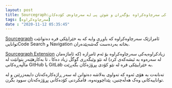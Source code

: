 ```yaml
---
layout: post
title: Sourcegraph:مەکینەیەکی سەرچاوەکراوە بۆگەڕان و شوێن پی لە سەرچاوەی کۆدەکان
tags: [سەرچاوەکراوە]
date : "2020-11-12 05:35:45"
---
```


[Sourcegraph](https://github.com/sourcegraph/sourcegraph) ئامرازێک سەرچاوەکراوە کە باوڕی وایە کە بە خێرایێکی فرە دەتوانێت تواناییCode Search و Navigation بخاتە بەردەست گەشەپێدەران.

[Sourcegraph Extension](https://docs.sourcegraph.com/integration/browser_extension) زیادکراوەیەکی سەرچاوەکراوە بۆ ئەم ئامرازە (کە  ئاماژەمان لە سەرەوە بە ئیشەکەی کرد) لە نێو وێبگەڕی گوگڵ زیاد دەکا ، تا بەکارهێنەر بتوانێت لە ماڵپەڕەکانی GitHub یا GitLab بە خێراییێکی فرە لە نێو کۆدی پڕۆژەکان بگەڕێت.

تەنانەت بە هۆی ئەوە کە تەواوی بەلاشە دەتوانن لە سەر ڕاژەکارەکەتان دایمەزرێنن و لە تواناییەکانی وەک هەڵەچنین، پێداچوونەوە، فامکردنی کۆدەکانی پڕۆژەکەتان سوود بگرن.